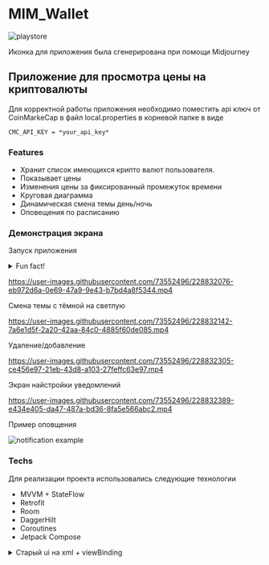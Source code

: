 # MIM_Wallet

![playstore](https://user-images.githubusercontent.com/73552496/228832852-ba2a0ffd-8b0d-4573-9b59-1dda5f985aef.png)

Иконка для приложения была сгенерирована при помощи Midjourney

## Приложение для просмотра цены на криптовалюты

Для корректной работы приложения необходимо поместить api ключ от CoinMarkeCap в файл local.properties в корневой папке в виде

```
CMC_API_KEY = *your_api_key*
```


### Features

- Хранит список имеющихся крипто валют пользователя.
- Показывает цены
- Изменения цены за фиксированный промежуток времени
- Круговая диаграмма
- Динамическая смена темы день/ночь
- Оповещения по расписанию

### Демонстрация экрана

Запуск приложения

<details>
  <summary>Fun fact!</summary>
  
  Несущественный баг меняет цвет диаграммы  при каждой рекомпозиции, мне понравилось это поведение и я решил временно оставить это как фичу.
 
</details>

https://user-images.githubusercontent.com/73552496/228832076-eb972d6a-0e69-47a9-9e43-b7bd4a8f5344.mp4

Смена темы с тёмной на светлую

https://user-images.githubusercontent.com/73552496/228832142-7a6e1d5f-2a20-42aa-84c0-4885f60de085.mp4

Удаление/добавление

https://user-images.githubusercontent.com/73552496/228832305-ce456e97-21eb-43d8-a103-27feffc63e97.mp4

Экран найстройки уведомлений

https://user-images.githubusercontent.com/73552496/228832389-e434e405-da47-487a-bd36-8fa5e566abc2.mp4

Пример оповщения 

![notification example](https://user-images.githubusercontent.com/73552496/226554463-cfd27c21-fdc6-4b27-b471-41d33f8656c0.jpeg)


### Techs

Для реализации проекта использовались следующие технологии
- MVVM + StateFlow
- Retrofit
- Room
- DaggerHilt
- Coroutines
- Jetpack Compose

<details>
  <summary>Старый ui на xml + viewBinding</summary>
  
      https://user-images.githubusercontent.com/73552496/215429488-061e243e-ce79-43cf-b683-f1dc2fbd323f.mp4
  
</details>

